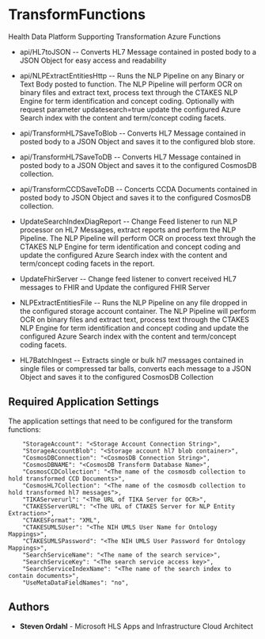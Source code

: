 # TransformFunctions

Health Data Platform Supporting Transformation Azure Functions

+ api/HL7toJSON -- Converts HL7 Message contained in posted body to a JSON Object for easy access and readability

+ api/NLPExtractEntitiesHttp -- Runs the NLP Pipeline on any Binary or Text Body posted to function.  The NLP Pipeline will perform OCR on binary files and extract text, process text through the CTAKES NLP Engine for term identification and concept coding. Optionally with request parameter updatesearch=true update the configured Azure Search index with the content and term/concept coding facets.

+ api/TransformHL7SaveToBlob -- Converts HL7 Message contained in posted body to a JSON Object and saves it to the configured blob store.

+ api/TransformHL7SaveToDB -- Converts HL7 Message contained in posted body to a JSON Object and saves it to the configured CosmosDB collection.

+ api/TransformCCDSaveToDB -- Concerts CCDA Documents contained in posted body to JSON Object and saves it to the configured CosmosDB collection.

+ UpdateSearchIndexDiagReport -- Change Feed listener to run NLP processor on HL7 Messages, extract reports and perform the NLP Pipeline. The NLP Pipeline will perform OCR on process text through the CTAKES NLP Engine for term identification and concept coding and update the configured Azure Search index with the content and term/concept coding facets in the report.

+ UpdateFhirServer -- Change feed listener to convert received HL7 messages to FHIR and Update the configured FHIR Server

+ NLPExtractEntitiesFile -- Runs the NLP Pipeline on any file dropped in the configured storage account container.  The NLP Pipeline will perform OCR on binary files and extract text, process text through the CTAKES NLP Engine for term identification and concept coding and update the configured Azure Search index with the content and term/concept coding facets.

+ HL7BatchIngest -- Extracts single or bulk hl7 messages contained in single files or compressed tar balls, converts each message to a JSON Object and saves it to the configured CosmosDB Collection

## Required Application Settings

The application settings that need to be configured for the transform functions:
```
	"StorageAccount": "<Storage Account Connection String>",
    "StorageAccountBlob": "<Storage account hl7 blob container>",
    "CosmosDBConnection": "<CosmosDB Connection String>",
	"CosmosDBNAME": "<CosmosDB Transform Database Name>",
    "CosmosCCDCollection": "<The name of the cosmosdb collection to hold transformed CCD Documents>",
    "CosmosHL7Collection": "<The name of the cosmosdb collection to hold transformed hl7 messages">,
    "TIKAServerurl": "<The URL of TIKA Server for OCR>",
    "CTAKESServerURL": "<The URL of CTAKES Server for NLP Entity Extraction>",
    "CTAKESFormat": "XML",
    "CTAKESUMLSUser": "<The NIH UMLS User Name for Ontology Mappings>",
    "CTAKESUMLSPassword": "<The NIH UMLS User Password for Ontology Mappings>",
    "SearchServiceName": "<The name of the search service>",
    "SearchServiceKey": "<The search service access key>",
    "SearchServiceIndexName": "<The name of the search index to contain documents>",
    "UseMetaDataFieldNames": "no",
```

## Authors

* **Steven Ordahl** - Microsoft HLS Apps and Infrastructure Cloud Architect
